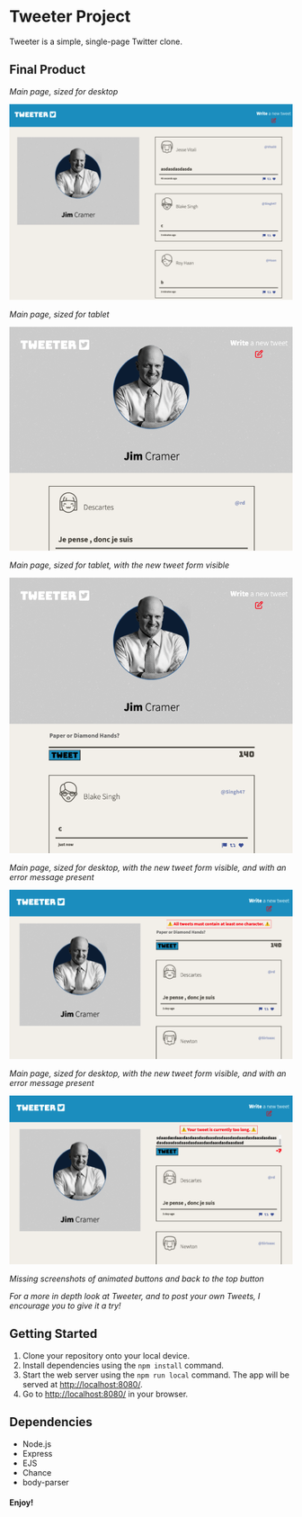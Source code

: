 # Tweeter Project

Tweeter is a simple, single-page Twitter clone.

## Final Product

_Main page, sized for desktop_

!["Screenshot main page in desktop size"](https://github.com/jhoangqm/tweeter/blob/main/docs/desktopsize.png?raw=true)

_Main page, sized for tablet_

!["Screenshot of main page in tablet size"](https://github.com/jhoangqm/tweeter/blob/main/docs/scaletoscreen.png?raw=true)

_Main page, sized for tablet, with the new tweet form visible_

!["Screenshot of main page with toggled new tweet form"](https://github.com/jhoangqm/tweeter/blob/main/docs/scaletotablet.png?raw=true)

_Main page, sized for desktop, with the new tweet form visible, and with an error message present_

!["Screenshot of main page with invalid tweet length error message"](https://github.com/jhoangqm/tweeter/blob/main/docs/textValidationNoChar.png?raw=true)

_Main page, sized for desktop, with the new tweet form visible, and with an error message present_

!["Screenshot of main page with invalid tweet length error message"](https://github.com/jhoangqm/tweeter/blob/main/docs/textValidationTooLong.png?raw=true)

_Missing screenshots of animated buttons and back to the top button_

_For a more in depth look at Tweeter, and to post your own Tweets, I encourage you to give it a try!_

## Getting Started

1. Clone your repository onto your local device.
2. Install dependencies using the `npm install` command.
3. Start the web server using the `npm run local` command. The app will be served at <http://localhost:8080/>.
4. Go to <http://localhost:8080/> in your browser.

## Dependencies

- Node.js
- Express
- EJS
- Chance
- body-parser

#### Enjoy!
